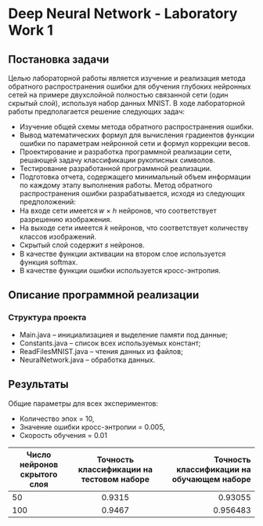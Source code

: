 # Deep Neural Network - Laboratory Work 1 
## Постановка задачи
Целью лабораторной работы является изучение и реализация метода обратного распространения ошибки для обучения глубоких нейронных сетей на примере двухслойной полностью связанной сети (один скрытый слой), используя набор данных MNIST. 
В ходе лабораторной работы предполагается решение следующих задач: 
*	Изучение общей схемы метода обратного распространения ошибки. 
*	Вывод математических формул для вычисления градиентов функции ошибки по параметрам нейронной сети и формул коррекции весов. 
*	Проектирование и разработка программной реализации сети, решающей задачу классификации рукописных символов. 
*	Тестирование разработанной программной реализации. 
*	Подготовка отчета, содержащего минимальный объем информации по каждому этапу выполнения работы. 
Метод обратного распространения ошибки разрабатывается, исходя из следующих предположений: 
*	На входе сети имеется 𝑤 × ℎ нейронов, что соответствует разрешению изображения. 
*	На выходе сети имеется 𝑘 нейронов, что соответствует количеству классов изображений. 
*	Скрытый слой содержит 𝑠 нейронов. 
*	В качестве функции активации на втором слое используется функция softmax. 
*	В качестве функции ошибки используется кросс-энтропия. 
## Описание программной реализации
### Структура проекта
*	Main.java – инициализациея и выделение памяти под данные;
*	Constants.java – список всех используемых констант;
*	ReadFilesMNIST.java – чтения данных из файлов;
*	NeuralNetwork.java – обработка данных.
## Результаты
Общие параметры для всех экспериментов:
* Количество эпох = 10,
* Значение ошибки кросс-энтропии = 0.005,
* Скорость обучения = 0.01

|Число нейронов скрытого слоя|Точность классификации на тестовом наборе|Точность классификации на обучающем наборе|
| ------------- |:------------------:| -----:|
| 50   | 0.9315 | 0.93055 |
| 100  | 0.9467 | 0.956483 |
